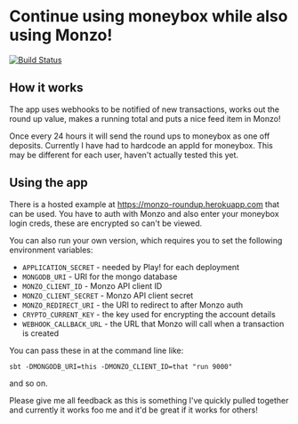 # Continue using moneybox while also using Monzo!
[![Build Status](https://travis-ci.org/adamtrousdale/monzo-roundup.svg?branch=master)](https://travis-ci.org/adamtrousdale/monzo-roundup)

## How it works

The app uses webhooks to be notified of new transactions, works out the round up value, makes a running total and puts a nice feed item in Monzo!

Once every 24 hours it will send the round ups to moneybox as one off deposits. Currently I have had to hardcode an appId for moneybox. This may be different for each user, haven't actually tested this yet.

## Using the app 

There is a hosted example at https://monzo-roundup.herokuapp.com that can be used. You have to auth with Monzo and also enter your moneybox login creds, these are encrypted so can't be viewed.

You can also run your own version, which requires you to set the following environment variables:

- `APPLICATION_SECRET` - needed by Play! for each deployment
- `MONGODB_URI` - URI for the mongo database
- `MONZO_CLIENT_ID` - Monzo API client ID
- `MONZO_CLIENT_SECRET` - Monzo API client secret
- `MONZO_REDIRECT_URI` - the URI to redirect to after Monzo auth
- `CRYPTO_CURRENT_KEY` - the key used for encrypting the account details
- `WEBHOOK_CALLBACK_URL` - the URL that Monzo will call when a transaction is created

You can pass these in at the command line like:

`sbt -DMONGODB_URI=this -DMONZO_CLIENT_ID=that "run 9000"`

and so on.

Please give me all feedback as this is something I've quickly pulled together and currently it works foo me and it'd be great if it works for others!
